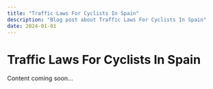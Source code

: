```yaml
---
title: "Traffic Laws For Cyclists In Spain"
description: "Blog post about Traffic Laws For Cyclists In Spain"
date: 2024-01-01
---
```


# Traffic Laws For Cyclists In Spain

Content coming soon...
